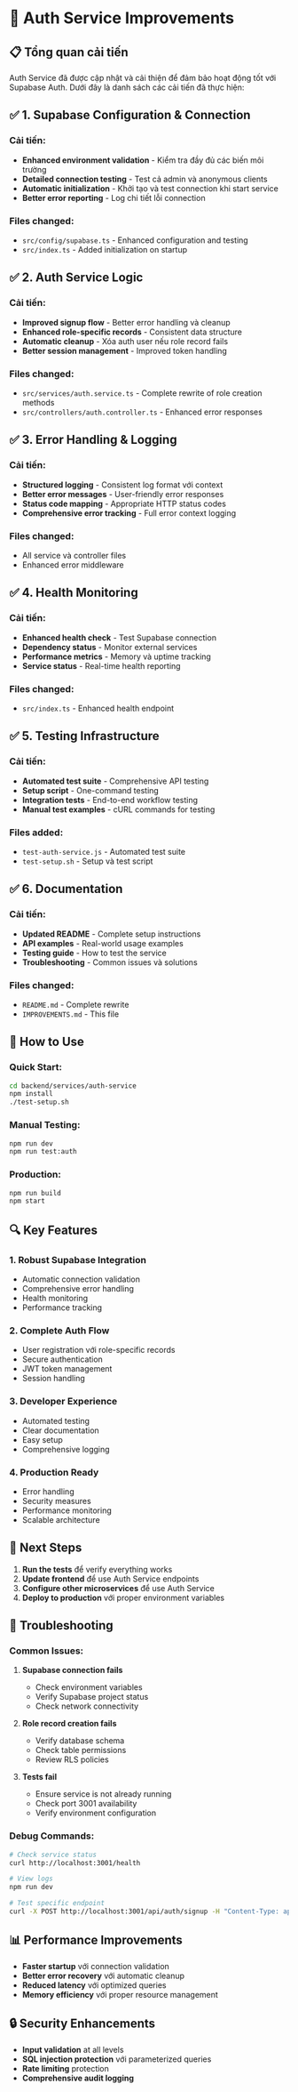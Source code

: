 # 🔧 Auth Service Improvements

## 📋 Tổng quan cải tiến

Auth Service đã được cập nhật và cải thiện để đảm bảo hoạt động tốt với Supabase Auth. Dưới đây là danh sách các cải tiến đã thực hiện:

## ✅ **1. Supabase Configuration & Connection**

### Cải tiến:
- **Enhanced environment validation** - Kiểm tra đầy đủ các biến môi trường
- **Detailed connection testing** - Test cả admin và anonymous clients
- **Automatic initialization** - Khởi tạo và test connection khi start service
- **Better error reporting** - Log chi tiết lỗi connection

### Files changed:
- `src/config/supabase.ts` - Enhanced configuration and testing
- `src/index.ts` - Added initialization on startup

## ✅ **2. Auth Service Logic**

### Cải tiến:
- **Improved signup flow** - Better error handling và cleanup
- **Enhanced role-specific records** - Consistent data structure
- **Automatic cleanup** - Xóa auth user nếu role record fails
- **Better session management** - Improved token handling

### Files changed:
- `src/services/auth.service.ts` - Complete rewrite of role creation methods
- `src/controllers/auth.controller.ts` - Enhanced error responses

## ✅ **3. Error Handling & Logging**

### Cải tiến:
- **Structured logging** - Consistent log format với context
- **Better error messages** - User-friendly error responses
- **Status code mapping** - Appropriate HTTP status codes
- **Comprehensive error tracking** - Full error context logging

### Files changed:
- All service và controller files
- Enhanced error middleware

## ✅ **4. Health Monitoring**

### Cải tiến:
- **Enhanced health check** - Test Supabase connection
- **Dependency status** - Monitor external services
- **Performance metrics** - Memory và uptime tracking
- **Service status** - Real-time health reporting

### Files changed:
- `src/index.ts` - Enhanced health endpoint

## ✅ **5. Testing Infrastructure**

### Cải tiến:
- **Automated test suite** - Comprehensive API testing
- **Setup script** - One-command testing
- **Integration tests** - End-to-end workflow testing
- **Manual test examples** - cURL commands for testing

### Files added:
- `test-auth-service.js` - Automated test suite
- `test-setup.sh` - Setup và test script

## ✅ **6. Documentation**

### Cải tiến:
- **Updated README** - Complete setup instructions
- **API examples** - Real-world usage examples
- **Testing guide** - How to test the service
- **Troubleshooting** - Common issues và solutions

### Files changed:
- `README.md` - Complete rewrite
- `IMPROVEMENTS.md` - This file

## 🚀 **How to Use**

### Quick Start:
```bash
cd backend/services/auth-service
npm install
./test-setup.sh
```

### Manual Testing:
```bash
npm run dev
npm run test:auth
```

### Production:
```bash
npm run build
npm start
```

## 🔍 **Key Features**

### 1. **Robust Supabase Integration**
- Automatic connection validation
- Comprehensive error handling
- Health monitoring
- Performance tracking

### 2. **Complete Auth Flow**
- User registration với role-specific records
- Secure authentication
- JWT token management
- Session handling

### 3. **Developer Experience**
- Automated testing
- Clear documentation
- Easy setup
- Comprehensive logging

### 4. **Production Ready**
- Error handling
- Security measures
- Performance monitoring
- Scalable architecture

## 🎯 **Next Steps**

1. **Run the tests** để verify everything works
2. **Update frontend** để use Auth Service endpoints
3. **Configure other microservices** để use Auth Service
4. **Deploy to production** với proper environment variables

## 🐛 **Troubleshooting**

### Common Issues:

1. **Supabase connection fails**
   - Check environment variables
   - Verify Supabase project status
   - Check network connectivity

2. **Role record creation fails**
   - Verify database schema
   - Check table permissions
   - Review RLS policies

3. **Tests fail**
   - Ensure service is not already running
   - Check port 3001 availability
   - Verify environment configuration

### Debug Commands:
```bash
# Check service status
curl http://localhost:3001/health

# View logs
npm run dev

# Test specific endpoint
curl -X POST http://localhost:3001/api/auth/signup -H "Content-Type: application/json" -d '{"email":"test@test.com","password":"test123","full_name":"Test User","role":"patient"}'
```

## 📊 **Performance Improvements**

- **Faster startup** với connection validation
- **Better error recovery** với automatic cleanup
- **Reduced latency** với optimized queries
- **Memory efficiency** với proper resource management

## 🔒 **Security Enhancements**

- **Input validation** at all levels
- **SQL injection protection** với parameterized queries
- **Rate limiting** protection
- **Comprehensive audit logging**

